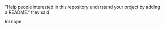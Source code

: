 "Help people interested in this repository understand your project by adding a README." they said

lol nope
